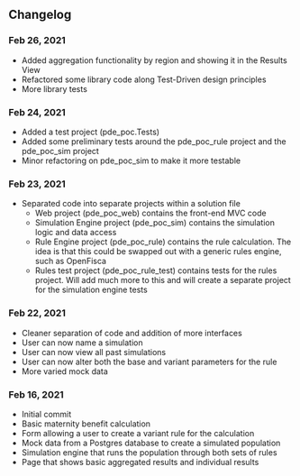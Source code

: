 ## Changelog

### Feb 26, 2021
- Added aggregation functionality by region and showing it in the Results View
- Refactored some library code along Test-Driven design principles
- More library tests

### Feb 24, 2021
- Added a test project (pde_poc.Tests)
- Added some preliminary tests around the pde_poc_rule project and the pde_poc_sim project
- Minor refactoring on pde_poc_sim to make it more testable


### Feb 23, 2021
- Separated code into separate projects within a solution file
    - Web project (pde_poc_web) contains the front-end MVC code
    - Simulation Engine project (pde_poc_sim) contains the simulation logic and data access
    - Rule Engine project (pde_poc_rule) contains the rule calculation. The idea is that this could be swapped out with a generic rules engine, such as OpenFisca
    - Rules test project (pde_poc_rule_test) contains tests for the rules project. Will add much more to this and will create a separate project for the simulation engine tests 


### Feb 22, 2021
- Cleaner separation of code and addition of more interfaces
- User can now name a simulation
- User can now view all past simulations
- User can now alter both the base and variant parameters for the rule
- More varied mock data


### Feb 16, 2021
- Initial commit
- Basic maternity benefit calculation
- Form allowing a user to create a variant rule for the calculation
- Mock data from a Postgres database to create a simulated population
- Simulation engine that runs the population through both sets of rules
- Page that shows basic aggregated results and individual results
